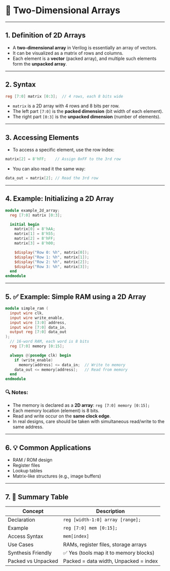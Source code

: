 # 📘 Two-Dimensional Arrays

---

## 1. **Definition of 2D Arrays**

* A **two-dimensional array** in Verilog is essentially an array of vectors.
* It can be visualized as a matrix of rows and columns.
* Each element is a **vector** (packed array), and multiple such elements form the **unpacked array**.

---

## 2. **Syntax**

```verilog
reg [7:0] matrix [0:3];  // 4 rows, each 8 bits wide
```

* `matrix` is a 2D array with 4 rows and 8 bits per row.
* The left part `[7:0]` is the **packed dimension** (bit width of each element).
* The right part `[0:3]` is the **unpacked dimension** (number of elements).

---

## 3. **Accessing Elements**

* To access a specific element, use the row index:

```verilog
matrix[2] = 8'hFF;    // Assign 0xFF to the 3rd row
```

* You can also read it the same way:

```verilog
data_out = matrix[2]; // Read the 3rd row
```

---

## 4. **Example: Initializing a 2D Array**

```verilog
module example_2d_array;
  reg [7:0] matrix [0:3];

  initial begin
    matrix[0] = 8'hAA;
    matrix[1] = 8'h55;
    matrix[2] = 8'hFF;
    matrix[3] = 8'h00;

    $display("Row 0: %h", matrix[0]);
    $display("Row 1: %h", matrix[1]);
    $display("Row 2: %h", matrix[2]);
    $display("Row 3: %h", matrix[3]);
  end
endmodule
```

---

## 5. ✅ Example: Simple RAM using a 2D Array

```verilog
module simple_ram (
  input wire clk,
  input wire write_enable,
  input wire [3:0] address,
  input wire [7:0] data_in,
  output reg [7:0] data_out
);
  // 16-word RAM, each word is 8 bits
  reg [7:0] memory [0:15];

  always @(posedge clk) begin
    if (write_enable)
      memory[address] <= data_in;  // Write to memory
    data_out <= memory[address];   // Read from memory
  end
endmodule
```

### 🔍 Notes:

* The memory is declared as a **2D array**: `reg [7:0] memory [0:15];`
* Each memory location (element) is 8 bits.
* Read and write occur on the **same clock edge**.
* In real designs, care should be taken with simultaneous read/write to the same address.

---

## 6. 💡 Common Applications

* RAM / ROM design
* Register files
* Lookup tables
* Matrix-like structures (e.g., image buffers)

---

## 7. 🧠 Summary Table

| Concept            | Description                           |
| ------------------ | ------------------------------------- |
| Declaration        | `reg [width-1:0] array [range];`      |
| Example            | `reg [7:0] mem [0:15];`               |
| Access Syntax      | `mem[index]`                          |
| Use Cases          | RAMs, register files, storage arrays  |
| Synthesis Friendly | ✅ Yes (tools map it to memory blocks) |
| Packed vs Unpacked | Packed = data width, Unpacked = index |

